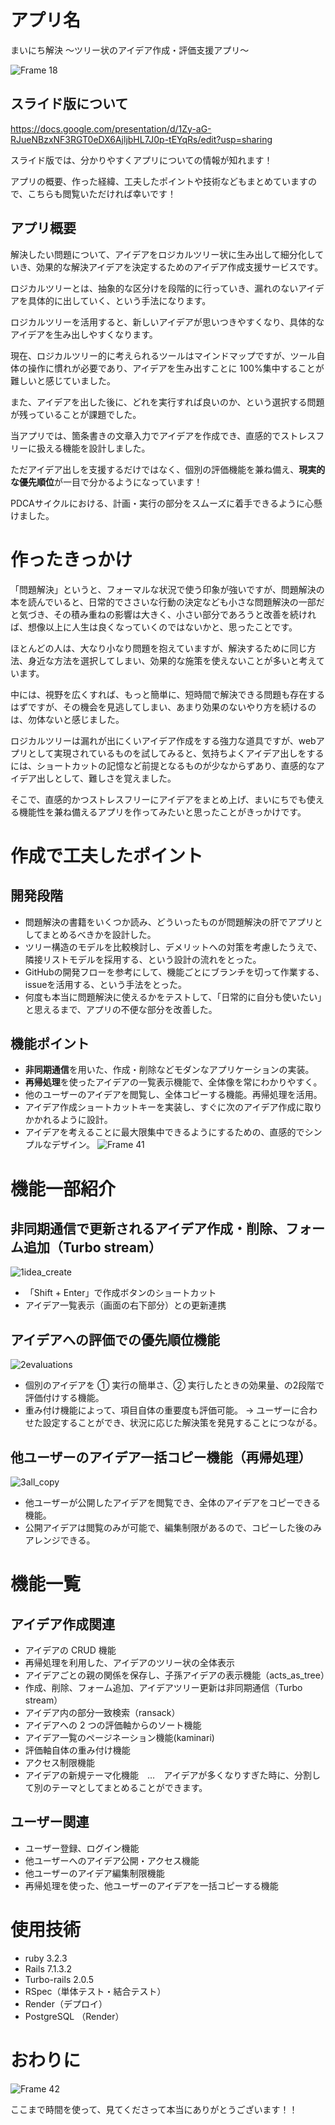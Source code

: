 # アプリ名

まいにち解決
～ツリー状のアイデア作成・評価支援アプリ～

![Frame 18](https://github.com/ktyd-3/SolveProblem/assets/150873817/9cb05326-31d3-4a38-87f8-23cee7de04e8)

## スライド版について

https://docs.google.com/presentation/d/1Zy-aG-RJueNBzxNF3RGT0eDX6AjljbHL7J0p-tEYqRs/edit?usp=sharing

スライド版では、分かりやすくアプリについての情報が知れます！

アプリの概要、作った経緯、工夫したポイントや技術などもまとめていますので、こちらも閲覧いただければ幸いです！
　
## アプリ概要

解決したい問題について、アイデアをロジカルツリー状に生み出して細分化していき、効果的な解決アイデアを決定するためのアイデア作成支援サービスです。
 
ロジカルツリーとは、抽象的な区分けを段階的に行っていき、漏れのないアイデアを具体的に出していく、という手法になります。
 
ロジカルツリーを活用すると、新しいアイデアが思いつきやすくなり、具体的なアイデアを生み出しやすくなります。
 
現在、ロジカルツリー的に考えられるツールはマインドマップですが、ツール自体の操作に慣れが必要であり、アイデアを生み出すことに 100%集中することが難しいと感じていました。
 
また、アイデアを出した後に、どれを実行すれば良いのか、という選択する問題が残っていることが課題でした。
 
当アプリでは、箇条書きの文章入力でアイデアを作成でき、直感的でストレスフリーに扱える機能を設計しました。

ただアイデア出しを支援するだけではなく、個別の評価機能を兼ね備え、**現実的な優先順位**が一目で分かるようになっています！

PDCAサイクルにおける、計画・実行の部分をスムーズに着手できるように心懸けました。


# 作ったきっかけ

「問題解決」というと、フォーマルな状況で使う印象が強いですが、問題解決の本を読んでいると、日常的でささいな行動の決定なども小さな問題解決の一部だと気づき、その積み重ねの影響は大きく、小さい部分であろうと改善を続ければ、想像以上に人生は良くなっていくのではないかと、思ったことです。

ほとんどの人は、大なり小なり問題を抱えていますが、解決するために同じ方法、身近な方法を選択してしまい、効果的な施策を使えないことが多いと考えています。

中には、視野を広くすれば、もっと簡単に、短時間で解決できる問題も存在するはずですが、その機会を見逃してしまい、あまり効果のないやり方を続けるのは、勿体ないと感じました。

ロジカルツリーは漏れが出にくいアイデア作成をする強力な道具ですが、webアプリとして実現されているものを試してみると、気持ちよくアイデア出しをするには、ショートカットの記憶など前提となるものが少なからずあり、直感的なアイデア出しとして、難しさを覚えました。

そこで、直感的かつストレスフリーにアイデアをまとめ上げ、まいにちでも使える機能性を兼ね備えるアプリを作ってみたいと思ったことがきっかけです。

# 作成で工夫したポイント

## 開発段階

- 問題解決の書籍をいくつか読み、どういったものが問題解決の肝でアプリとしてまとめるべきかを設計した。
- ツリー構造のモデルを比較検討し、デメリットへの対策を考慮したうえで、隣接リストモデルを採用する、という設計の流れをとった。
- GitHubの開発フローを参考にして、機能ごとにブランチを切って作業する、issueを活用する、という手法をとった。
- 何度も本当に問題解決に使えるかをテストして、「日常的に自分も使いたい」と思えるまで、アプリの不便な部分を改善した。

## 機能ポイント

- **非同期通信**を用いた、作成・削除などモダンなアプリケーションの実装。
- **再帰処理**を使ったアイデアの一覧表示機能で、全体像を常にわかりやすく。
- 他のユーザーのアイデアを閲覧し、全体コピーする機能。再帰処理を活用。
- アイデア作成ショートカットキーを実装し、すぐに次のアイデア作成に取りかかれるように設計。
- アイデアを考えることに最大限集中できるようにするための、直感的でシンプルなデザイン。
  ![Frame 41](https://github.com/ktyd-3/SolveProblem/assets/150873817/d92042ae-52a2-44ab-bd7e-34ff1483d7cd)

# 機能一部紹介

## 非同期通信で更新されるアイデア作成・削除、フォーム追加（Turbo stream）

![1idea_create](https://github.com/ktyd-3/SolveProblem/assets/150873817/01b7cc16-f337-490d-99ca-73475ad4880f)

- 「Shift + Enter」で作成ボタンのショートカット
- アイデア一覧表示（画面の右下部分）との更新連携

## アイデアへの評価での優先順位機能

![2evaluations](https://github.com/ktyd-3/SolveProblem/assets/150873817/5513065f-5189-4c81-8bc9-a6a929ef48ba)

- 個別のアイデアを ① 実行の簡単さ、② 実行したときの効果量、の2段階で評価付けする機能。
- 重み付け機能によって、項目自体の重要度も評価可能。
  → ユーザーに合わせた設定することができ、状況に応じた解決策を発見することにつながる。

## 他ユーザーのアイデア一括コピー機能（再帰処理）

![3all_copy](https://github.com/ktyd-3/SolveProblem/assets/150873817/08f24668-d090-4882-af1d-d98cda86f460)

- 他ユーザーが公開したアイデアを閲覧でき、全体のアイデアをコピーできる機能。
- 公開アイデアは閲覧のみが可能で、編集制限があるので、コピーした後のみアレンジできる。

# 機能一覧

## アイデア作成関連

- アイデアの CRUD 機能
- 再帰処理を利用した、アイデアのツリー状の全体表示
- アイデアごとの親の関係を保存し、子孫アイデアの表示機能（acts_as_tree）
- 作成、削除、フォーム追加、アイデアツリー更新は非同期通信（Turbo stream）
- アイデア内の部分一致検索（ransack）
- アイデアへの 2 つの評価軸からのソート機能
- アイデア一覧のページネーション機能(kaminari)
- 評価軸自体の重み付け機能
- アクセス制限機能
- アイデアの新規テーマ化機能　…　アイデアが多くなりすぎた時に、分割して別のテーマとしてまとめることができます。

## ユーザー関連

- ユーザー登録、ログイン機能
- 他ユーザーへのアイデア公開・アクセス機能
- 他ユーザーのアイデア編集制限機能
- 再帰処理を使った、他ユーザーのアイデアを一括コピーする機能



# 使用技術

- ruby 3.2.3
- Rails 7.1.3.2
- Turbo-rails 2.0.5
- RSpec（単体テスト・結合テスト）
- Render（デプロイ）
- PostgreSQL （Render）

# おわりに

![Frame 42](https://github.com/ktyd-3/SolveProblem/assets/150873817/166aebfa-f02f-4145-a38c-0ea88884ee48)

ここまで時間を使って、見てくださって本当にありがとうございます！！
